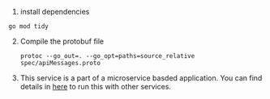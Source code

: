 1. install dependencies
```
go mod tidy
```

2. Compile the protobuf file
   ```
   protoc --go_out=. --go_opt=paths=source_relative spec/apiMessages.proto
   ```
3. This service is a part of a microservice basded application. You can find details in [here](https://github.com/KMjanith/SR-service-runner/blob/main/Readme.md) to run this with other services.
